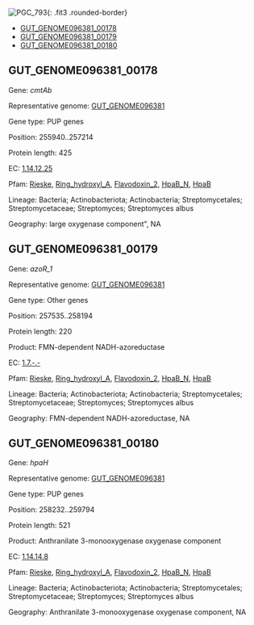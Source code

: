 ![PGC_793](../static/images/Clusters_figure/PGC_793.jpg){: .fit3 .rounded-border}

<ul id="myTab" class="nav nav-tabs">
  <li class="active">
        <a href="#tab1" data-toggle="tab">GUT_GENOME096381_00178</a>
  </li>
<li><a href="#tab2" data-toggle="tab">GUT_GENOME096381_00179</a></li>
<li><a href="#tab3" data-toggle="tab">GUT_GENOME096381_00180</a></li>
</ul>

<div id="myTabContent" class="tab-content">
  <div class="tab-pane fade in active" id="tab1">

<h2 id="GUT_GENOME096381_00178">GUT_GENOME096381_00178</h2>
<p>Gene: <em>cmtAb</em>
<p>Representative genome: <a href="https://www.ebi.ac.uk/metagenomics/genomes/MGYG-HGUT-01443">GUT_GENOME096381</a></p>
<p>Gene type: PUP genes</p>
<p>Position: 255940..257214</p>
<p>Protein length: 425</p>
<p>EC: <a href="https://www.brenda-enzymes.org/enzyme.php?ecno=1.14.12.25">1.14.12.25</a></p>
<p>Pfam: <a href="http://pfam.xfam.org/family/Rieske">Rieske</a>, <a href="http://pfam.xfam.org/family/Ring_hydroxyl_A">Ring_hydroxyl_A</a>, <a href="http://pfam.xfam.org/family/Flavodoxin_2">Flavodoxin_2</a>, <a href="http://pfam.xfam.org/family/HpaB_N">HpaB_N</a>, <a href="http://pfam.xfam.org/family/HpaB">HpaB</a></p>
<p>Lineage: Bacteria; Actinobacteriota; Actinobacteria; Streptomycetales; Streptomycetaceae; Streptomyces; Streptomyces albus</p>
<p>Geography:  large oxygenase component", NA</p>
  </div>

  <div class="tab-pane fade" id="tab2">

<h2 id="GUT_GENOME096381_00179">GUT_GENOME096381_00179</h2>
<p>Gene: <em>azoR_1</em></p>
<p>Representative genome: <a href="https://www.ebi.ac.uk/metagenomics/genomes/MGYG-HGUT-01443">GUT_GENOME096381</a></p>
<p>Gene type: Other genes</p>
<p>Position: 257535..258194</p>
<p>Protein length: 220</p>
<p>Product: FMN-dependent NADH-azoreductase</p>
<p>EC: <a href="https://www.brenda-enzymes.org/enzyme.php?ecno=1.7.-.-">1.7.-.-</a></p>
<p>Pfam: <a href="http://pfam.xfam.org/family/Rieske">Rieske</a>, <a href="http://pfam.xfam.org/family/Ring_hydroxyl_A">Ring_hydroxyl_A</a>, <a href="http://pfam.xfam.org/family/Flavodoxin_2">Flavodoxin_2</a>, <a href="http://pfam.xfam.org/family/HpaB_N">HpaB_N</a>, <a href="http://pfam.xfam.org/family/HpaB">HpaB</a></p>
<p>Lineage: Bacteria; Actinobacteriota; Actinobacteria; Streptomycetales; Streptomycetaceae; Streptomyces; Streptomyces albus</p>
<p>Geography: FMN-dependent NADH-azoreductase, NA</p>

  </div>
  <div class="tab-pane fade" id="tab3">

<h2 id="GUT_GENOME096381_00180">GUT_GENOME096381_00180</h2>
<p>Gene: <em>hpaH</em></p>
<p>Representative genome: <a href="https://www.ebi.ac.uk/metagenomics/genomes/MGYG-HGUT-01443">GUT_GENOME096381</a></p>
<p>Gene type: PUP genes</p>
<p>Position: 258232..259794</p>
<p>Protein length: 521</p>
<p>Product: Anthranilate 3-monooxygenase oxygenase component</p>
<p>EC: <a href="https://www.brenda-enzymes.org/enzyme.php?ecno=1.14.14.8">1.14.14.8</a></p>
<p>Pfam: <a href="http://pfam.xfam.org/family/Rieske">Rieske</a>, <a href="http://pfam.xfam.org/family/Ring_hydroxyl_A">Ring_hydroxyl_A</a>, <a href="http://pfam.xfam.org/family/Flavodoxin_2">Flavodoxin_2</a>, <a href="http://pfam.xfam.org/family/HpaB_N">HpaB_N</a>, <a href="http://pfam.xfam.org/family/HpaB">HpaB</a></p>
<p>Lineage: Bacteria; Actinobacteriota; Actinobacteria; Streptomycetales; Streptomycetaceae; Streptomyces; Streptomyces albus</p>
<p>Geography: Anthranilate 3-monooxygenase oxygenase component, NA</p>

  </div>
</div>
